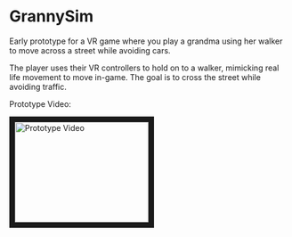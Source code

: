 # GrannySim
 Early prototype for a VR game where you play a grandma using her walker to move across a street while avoiding cars.
 
 The player uses their VR controllers to hold on to a walker, mimicking real life movement to move in-game. The goal is to cross the street while avoiding traffic.
 
 Prototype Video:
 
 <a href="http://www.youtube.com/watch?feature=player_embedded&v=eaLcittUNfk" target="_blank"><img src="http://img.youtube.com/vi/eaLcittUNfk/0.jpg" 
alt="Prototype Video" width="240" height="180" border="10" /></a>
